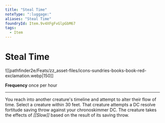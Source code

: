 ```yaml
---
title: "Steal Time"
noteType: ":luggage:"
aliases: "Steal Time"
foundryId: Item.9v4XFgFvGlpGbM67
tags:
  - Item
---
```


# Steal Time
![[pathfinder2e/Feats/zz_asset-files/icons-sundries-books-book-red-exclamation.webp|150]]

**Frequency** once per hour

* * *

You reach into another creature's timeline and attempt to alter their flow of time. Select a creature within 30 feet. That creature attempts a DC resolve fortitude saving throw against your chronoskimmer DC. The creature takes the effects of _[[Slow]]_ based on the result of its saving throw.
